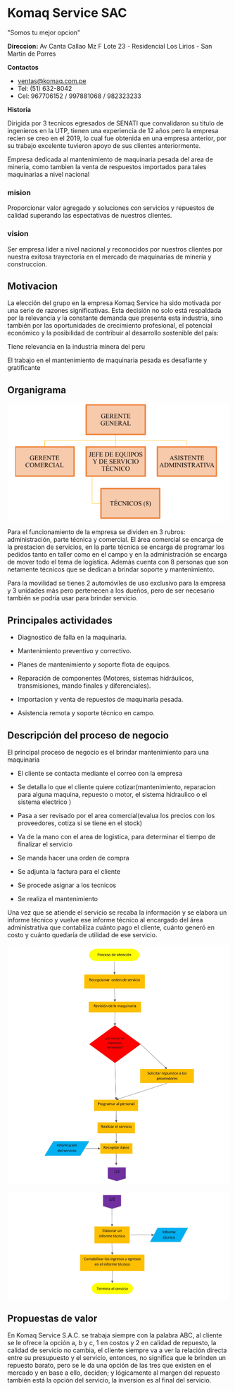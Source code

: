 # Komaq Service SAC
"Somos tu mejor opcion"

**Direccion:** Av Canta Callao Mz F Lote 23 - Residencial Los Lirios - San Martin de Porres

**Contactos** 
* ventas@komaq.com.pe
* Tel: (51) 632-8042
* Cel: 967706152 / 997881068  / 982323233
  
**Historia**

Dirigida por 3 tecnicos egresados de SENATI que convalidaron su titulo de ingenieros en la UTP, tienen una experiencia de 12 años pero la empresa recien se creo en el 2019, lo cual fue obtenida en una empresa anterior, por su trabajo excelente tuvieron apoyo de sus clientes anteriormente.

Empresa dedicada al mantenimiento de maquinaria pesada del area de mineria, como tambien la venta de respuestos importados para tales maquinarias a nivel nacional  

### mision 
Proporcionar valor agregado y soluciones con servicios y repuestos de calidad superando las espectativas de nuestros clientes.
### vision 
Ser empresa líder a nivel nacional y reconocidos por nuestros clientes por nuestra exitosa trayectoria en el mercado de maquinarias de mineria y construccion.

## Motivacion 

La elección del grupo en la empresa Komaq Service ha sido motivada por una serie de razones significativas. Esta decisión no solo está respaldada por la relevancia y la constante demanda que presenta esta industria, sino también por las oportunidades de crecimiento profesional, el potencial económico y la posibilidad de contribuir al desarrollo sostenible del país:

Tiene relevancia en la industria minera del peru

El trabajo en el mantenimiento de maquinaria pesada es desafiante y gratificante

## Organigrama

![](https://github.com/RenzoAr10/DBD-KomaqService/blob/main/Documentacion%20de%20Soporte/organigrama.png?raw=true)

Para el funcionamiento de la empresa se dividen en 3 rubros: administración, parte técnica y comercial. El área comercial  se encarga de la prestacion de servicios, en la parte técnica se encarga de programar los pedidos tanto en taller como en el campo y en la administración se encarga de mover todo el tema de logística. Además cuenta con 8 personas que son netamente técnicos que se dedican a brindar soporte y mantenimiento.

Para la movilidad se tienes 2 automóviles de uso exclusivo para la empresa y 3 unidades más pero pertenecen a los dueños, pero de ser necesario también se podría usar para brindar servicio. 

## Principales actividades

* Diagnostico de falla en la maquinaria.
  
* Mantenimiento preventivo y correctivo.
  
* Planes de mantenimiento y soporte flota de equipos.
  
* Reparación de componentes (Motores, sistemas hidráulicos, transmisiones, mando finales y diferenciales).
  
* Importacion y venta de repuestos de maquinaria pesada.
  
* Asistencia remota y soporte técnico en campo. 

## Descripción del proceso de negocio

El principal proceso de negocio es el brindar mantenimiento para una maquinaria

* El cliente se contacta mediante el correo con la empresa

* Se detalla lo que el cliente quiere cotizar(mantenimiento, reparacion para alguna maquina, repuesto o motor, el sistema hidraulico o el sistema electrico )

* Pasa a ser revisado por el area comercial(evalua los precios con los proveedores, cotiza si se tiene en el stock)

* Va de la mano con el area de logistica, para determinar el tiempo de finalizar el servicio 

* Se manda hacer una orden de compra 

* Se adjunta la factura para el cliente 

* Se procede asignar a los tecnicos

* Se realiza el mantenimiento
  
Una vez que se atiende el servicio se recaba la información y se elabora un informe técnico y vuelve ese informe técnico al encargado del área administrativa que contabiliza cuánto pago el cliente, cuánto generó en costo y cuánto quedaría de utilidad de ese servicio.

![Flujograma](https://github.com/RenzoAr10/DBD-KomaqService/blob/main/Documentacion%20de%20Soporte/flujograma%201.jpg)

![](https://github.com/RenzoAr10/DBD-KomaqService/blob/main/Documentacion%20de%20Soporte/flujograma%202.jpg?raw=true)

## Propuestas de valor 
En Komaq Service S.A.C. se trabaja siempre con la palabra ABC, al cliente se le ofrece la opción a, b y c, 1 en costos y 2 en calidad de repuesto, la calidad de servicio no cambia, el cliente siempre va a ver la relación directa entre su presupuesto y el servicio, entonces, no significa que le brinden un repuesto barato, pero se le da una opción de las tres que existen en el mercado y en base a ello, deciden; y lógicamente al margen del repuesto también está la opción del servicio, la inversion es al final del servicio.




